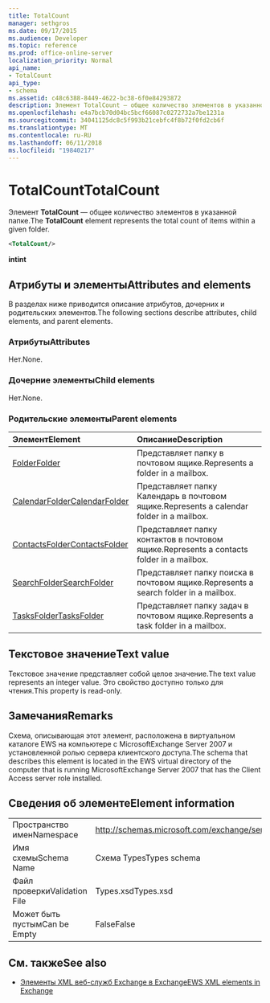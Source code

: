 ```yaml
---
title: TotalCount
manager: sethgros
ms.date: 09/17/2015
ms.audience: Developer
ms.topic: reference
ms.prod: office-online-server
localization_priority: Normal
api_name:
- TotalCount
api_type:
- schema
ms.assetid: c48c6388-8449-4622-bc38-6f0e84293872
description: Элемент TotalCount — общее количество элементов в указанной папке.
ms.openlocfilehash: e4a7bcb70d04bc5bcf66087c0272732a7be1231a
ms.sourcegitcommit: 34041125dc8c5f993b21cebfc4f8b72f0fd2cb6f
ms.translationtype: MT
ms.contentlocale: ru-RU
ms.lasthandoff: 06/11/2018
ms.locfileid: "19840217"
---
```

# <a name="totalcount"></a><span data-ttu-id="06191-103">TotalCount</span><span class="sxs-lookup"><span data-stu-id="06191-103">TotalCount</span></span>

<span data-ttu-id="06191-104">Элемент **TotalCount** — общее количество элементов в указанной папке.</span><span class="sxs-lookup"><span data-stu-id="06191-104">The **TotalCount** element represents the total count of items within a given folder.</span></span> 
  
```xml
<TotalCount/>
```

 <span data-ttu-id="06191-105">**int**</span><span class="sxs-lookup"><span data-stu-id="06191-105">**int**</span></span>
## <a name="attributes-and-elements"></a><span data-ttu-id="06191-106">Атрибуты и элементы</span><span class="sxs-lookup"><span data-stu-id="06191-106">Attributes and elements</span></span>

<span data-ttu-id="06191-107">В разделах ниже приводится описание атрибутов, дочерних и родительских элементов.</span><span class="sxs-lookup"><span data-stu-id="06191-107">The following sections describe attributes, child elements, and parent elements.</span></span>
  
### <a name="attributes"></a><span data-ttu-id="06191-108">Атрибуты</span><span class="sxs-lookup"><span data-stu-id="06191-108">Attributes</span></span>

<span data-ttu-id="06191-109">Нет.</span><span class="sxs-lookup"><span data-stu-id="06191-109">None.</span></span>
  
### <a name="child-elements"></a><span data-ttu-id="06191-110">Дочерние элементы</span><span class="sxs-lookup"><span data-stu-id="06191-110">Child elements</span></span>

<span data-ttu-id="06191-111">Нет.</span><span class="sxs-lookup"><span data-stu-id="06191-111">None.</span></span>
  
### <a name="parent-elements"></a><span data-ttu-id="06191-112">Родительские элементы</span><span class="sxs-lookup"><span data-stu-id="06191-112">Parent elements</span></span>

|<span data-ttu-id="06191-113">**Элемент**</span><span class="sxs-lookup"><span data-stu-id="06191-113">**Element**</span></span>|<span data-ttu-id="06191-114">**Описание**</span><span class="sxs-lookup"><span data-stu-id="06191-114">**Description**</span></span>|
|:-----|:-----|
|[<span data-ttu-id="06191-115">Folder</span><span class="sxs-lookup"><span data-stu-id="06191-115">Folder</span></span>](folder.md) <br/> |<span data-ttu-id="06191-116">Представляет папку в почтовом ящике.</span><span class="sxs-lookup"><span data-stu-id="06191-116">Represents a folder in a mailbox.</span></span>  <br/> |
|[<span data-ttu-id="06191-117">CalendarFolder</span><span class="sxs-lookup"><span data-stu-id="06191-117">CalendarFolder</span></span>](calendarfolder.md) <br/> |<span data-ttu-id="06191-118">Представляет папку Календарь в почтовом ящике.</span><span class="sxs-lookup"><span data-stu-id="06191-118">Represents a calendar folder in a mailbox.</span></span>  <br/> |
|[<span data-ttu-id="06191-119">ContactsFolder</span><span class="sxs-lookup"><span data-stu-id="06191-119">ContactsFolder</span></span>](contactsfolder.md) <br/> |<span data-ttu-id="06191-120">Представляет папку контактов в почтовом ящике.</span><span class="sxs-lookup"><span data-stu-id="06191-120">Represents a contacts folder in a mailbox.</span></span>  <br/> |
|[<span data-ttu-id="06191-121">SearchFolder</span><span class="sxs-lookup"><span data-stu-id="06191-121">SearchFolder</span></span>](searchfolder.md) <br/> |<span data-ttu-id="06191-122">Представляет папку поиска в почтовом ящике.</span><span class="sxs-lookup"><span data-stu-id="06191-122">Represents a search folder in a mailbox.</span></span>  <br/> |
|[<span data-ttu-id="06191-123">TasksFolder</span><span class="sxs-lookup"><span data-stu-id="06191-123">TasksFolder</span></span>](tasksfolder.md) <br/> |<span data-ttu-id="06191-124">Представляет папку задач в почтовом ящике.</span><span class="sxs-lookup"><span data-stu-id="06191-124">Represents a task folder in a mailbox.</span></span>  <br/> |
   
## <a name="text-value"></a><span data-ttu-id="06191-125">Текстовое значение</span><span class="sxs-lookup"><span data-stu-id="06191-125">Text value</span></span>

<span data-ttu-id="06191-126">Текстовое значение представляет собой целое значение.</span><span class="sxs-lookup"><span data-stu-id="06191-126">The text value represents an integer value.</span></span> <span data-ttu-id="06191-127">Это свойство доступно только для чтения.</span><span class="sxs-lookup"><span data-stu-id="06191-127">This property is read-only.</span></span>
  
## <a name="remarks"></a><span data-ttu-id="06191-128">Замечания</span><span class="sxs-lookup"><span data-stu-id="06191-128">Remarks</span></span>

<span data-ttu-id="06191-129">Схема, описывающая этот элемент, расположена в виртуальном каталоге EWS на компьютере с MicrosoftExchange Server 2007 и установленной ролью сервера клиентского доступа.</span><span class="sxs-lookup"><span data-stu-id="06191-129">The schema that describes this element is located in the EWS virtual directory of the computer that is running MicrosoftExchange Server 2007 that has the Client Access server role installed.</span></span>
  
## <a name="element-information"></a><span data-ttu-id="06191-130">Сведения об элементе</span><span class="sxs-lookup"><span data-stu-id="06191-130">Element information</span></span>

|||
|:-----|:-----|
|<span data-ttu-id="06191-131">Пространство имен</span><span class="sxs-lookup"><span data-stu-id="06191-131">Namespace</span></span>  <br/> |http://schemas.microsoft.com/exchange/services/2006/types  <br/> |
|<span data-ttu-id="06191-132">Имя схемы</span><span class="sxs-lookup"><span data-stu-id="06191-132">Schema Name</span></span>  <br/> |<span data-ttu-id="06191-133">Схема Types</span><span class="sxs-lookup"><span data-stu-id="06191-133">Types schema</span></span>  <br/> |
|<span data-ttu-id="06191-134">Файл проверки</span><span class="sxs-lookup"><span data-stu-id="06191-134">Validation File</span></span>  <br/> |<span data-ttu-id="06191-135">Types.xsd</span><span class="sxs-lookup"><span data-stu-id="06191-135">Types.xsd</span></span>  <br/> |
|<span data-ttu-id="06191-136">Может быть пустым</span><span class="sxs-lookup"><span data-stu-id="06191-136">Can be Empty</span></span>  <br/> |<span data-ttu-id="06191-137">False</span><span class="sxs-lookup"><span data-stu-id="06191-137">False</span></span>  <br/> |
   
## <a name="see-also"></a><span data-ttu-id="06191-138">См. также</span><span class="sxs-lookup"><span data-stu-id="06191-138">See also</span></span>



- [<span data-ttu-id="06191-139">Элементы XML веб-служб Exchange в Exchange</span><span class="sxs-lookup"><span data-stu-id="06191-139">EWS XML elements in Exchange</span></span>](ews-xml-elements-in-exchange.md)

